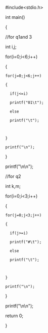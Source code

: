 #include<stdio.h>

int main()

{

//for q1and 3

  int i,j;

  for(i=0;i<6;i++)

  {

    for(j=0;j<6;j++)

    {

      if(j<=i)

      printf("01\t");

      else

      printf("\t");

     

    }

    printf("\n");

  }

   

   

  printf("\n\n");

//for q2

  int k,m;

  

  for(i=0;i<3;i++)

  {

    for(j=0;j<3;j++)

    {

      if(j>=i)

      printf("#\t");

      else

      printf("\t");

     

    }

    printf("\n");

  }

  printf("\n\n");

   

   

  return 0;

   

}
